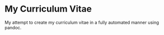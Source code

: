 # My Curriculum Vitae

My attempt to create my curriculum vitae in a fully automated manner using pandoc.
